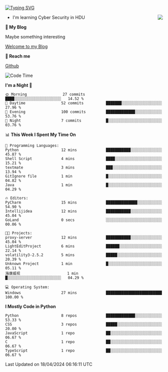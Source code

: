 [![Typing SVG](https://readme-typing-svg.herokuapp.com?font=Fira+Code&pause=1000&random=false&width=450&height=60&lines=Hello+%F0%9F%91%8B%F0%9F%8F%BB;I'm+JBNRZ)](https://git.io/typing-svg)

<a href="#">
  <img align="right" src="https://github-readme-stats.vercel.app/api?username=JBNRZ&show_icons=true&bg_color=15,f2f7fd,E0EAFC" />
</a>

- I'm learning Cyber Security in HDU

 **🌱 My Blog**

Maybe something interesting

[Welcome to my Blog](https://jbnrz.com.cn/)

 **💬 Reach me** 

[Github](https://github.com/JBNRZ)


<!--START_SECTION:waka-->
![Code Time](http://img.shields.io/badge/Code%20Time-422%20hrs%2030%20mins-blue)

**I'm a Night 🦉** 

```text
🌞 Morning                27 commits          ████░░░░░░░░░░░░░░░░░░░░░   14.52 % 
🌆 Daytime                52 commits          ███████░░░░░░░░░░░░░░░░░░   27.96 % 
🌃 Evening                100 commits         █████████████░░░░░░░░░░░░   53.76 % 
🌙 Night                  7 commits           █░░░░░░░░░░░░░░░░░░░░░░░░   03.76 % 
```


📊 **This Week I Spent My Time On** 

```text
💬 Programming Languages: 
Python                   12 mins             ███████████░░░░░░░░░░░░░░   45.87 % 
Shell Script             4 mins              ████░░░░░░░░░░░░░░░░░░░░░   15.21 % 
textmate                 3 mins              ███░░░░░░░░░░░░░░░░░░░░░░   13.94 % 
GitIgnore file           1 min               █░░░░░░░░░░░░░░░░░░░░░░░░   04.82 % 
Java                     1 min               █░░░░░░░░░░░░░░░░░░░░░░░░   04.29 % 

🔥 Editors: 
PyCharm                  15 mins             ██████████████░░░░░░░░░░░   54.90 % 
Intellijidea             12 mins             ███████████░░░░░░░░░░░░░░   45.04 % 
GoLand                   0 secs              ░░░░░░░░░░░░░░░░░░░░░░░░░   00.06 % 

🐱‍💻 Projects: 
proxy-server             12 mins             ███████████░░░░░░░░░░░░░░   45.04 % 
LightEditProject         6 mins              ██████░░░░░░░░░░░░░░░░░░░   22.14 % 
volatility3-2.5.2        5 mins              █████░░░░░░░░░░░░░░░░░░░░   20.39 % 
Unknown Project          1 min               █░░░░░░░░░░░░░░░░░░░░░░░░   05.11 % 
海康威视                     1 min               █░░░░░░░░░░░░░░░░░░░░░░░░   04.29 % 

💻 Operating System: 
Windows                  27 mins             █████████████████████████   100.00 % 
```

**I Mostly Code in Python** 

```text
Python                   8 repos             █████████████░░░░░░░░░░░░   53.33 % 
CSS                      3 repos             █████░░░░░░░░░░░░░░░░░░░░   20.00 % 
JavaScript               1 repo              ██░░░░░░░░░░░░░░░░░░░░░░░   06.67 % 
C                        1 repo              ██░░░░░░░░░░░░░░░░░░░░░░░   06.67 % 
TypeScript               1 repo              ██░░░░░░░░░░░░░░░░░░░░░░░   06.67 % 
```




 Last Updated on 18/04/2024 06:16:11 UTC
<!--END_SECTION:waka-->
